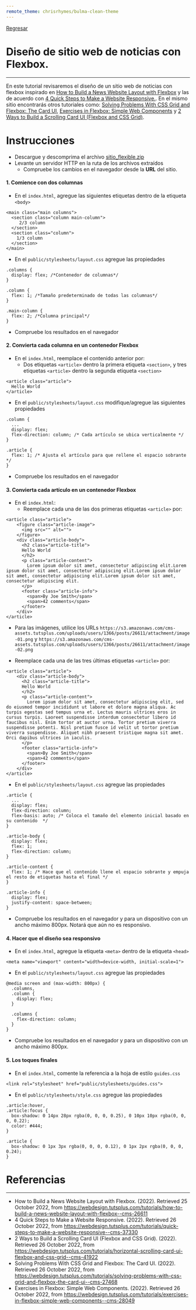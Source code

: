 ```yaml
---
remote_theme: chrisrhymes/bulma-clean-theme
---
```


[Regresar](/DAWM/)


Diseño de sitio web de noticias con Flexbox.
============================================

* * *

En este tutorial revisaremos el diseño de un sitio web de noticias con flexbox inspirado en [How to Build a News Website Layout with Flexbox](https://webdesign.tutsplus.com/tutorials/how-to-build-a-news-website-layout-with-flexbox--cms-26611) y las de acuerdo con [4 Quick Steps to Make a Website Responsive.](https://webdesign.tutsplus.com/tutorials/quick-steps-to-make-a-website-responsive--cms-37330). En el mismo sitio encontrarás otros tutoriales como: [Solving Problems With CSS Grid and Flexbox: The Card UI](https://webdesign.tutsplus.com/tutorials/solving-problems-with-css-grid-and-flexbox-the-card-ui--cms-27468), [Exercises in Flexbox: Simple Web Components](https://webdesign.tutsplus.com/tutorials/exercises-in-flexbox-simple-web-components--cms-28049) y [2 Ways to Build a Scrolling Card UI (Flexbox and CSS Grid)](https://webdesign.tutsplus.com/tutorials/horizontal-scrolling-card-ui-flexbox-and-css-grid--cms-41922).


Instrucciones
===============

* Descargue y descomprima el archivo [sitio_flexible.zip](../ejercicios/sitio_flexible.zip)
* Levante un servidor HTTP en la ruta de los archivos extraídos
  + Compruebe los cambios en el navegador desde la **URL** del sitio.

#### 1. Comience con dos columnas

* En el `index.html`, agregue las siguientes etiquetas dentro de la etiqueta `<body>`

```
<main class="main columns">
  <section class="column main-column">
     2/3 column
  </section>
  <section class="column">
    1/3 column
  </section>
</main>
```

* En el `public/stylesheets/layout.css` agregue las propiedades

```
.columns {
  display: flex; /*Contenedor de columnas*/
}

.column {
  flex: 1; /*Tamaño predeterminado de todas las columnas*/
}

.main-column {
  flex: 2; /*Columna principal*/
}
```

* Compruebe los resultados en el navegador

#### 2. Convierta cada columna en un contenedor Flexbox


* En el `index.html`, reemplace el contenido anterior por:
  + Dos etiquetas `<article>` dentro la primera etiqueta `<section>`, y tres etiquetas `<article>` dentro la segunda etiqueta `<section>`

```
<article class="article">
  Hello World
</article>
```


* En el `public/stylesheets/layout.css` modifique/agregue las siguientes propiedades

```
.column {
  ...
  display: flex;
  flex-direction: column; /* Cada artículo se ubica verticalmente */
}
 
.article {
  flex: 1; /* Ajusta el artículo para que rellene el espacio sobrante */
}
```

* Compruebe los resultados en el navegador


#### 3. Convierta cada artículo en un contenedor Flexbox 

* En el `index.html`:
  + Reemplace cada una de las dos primeras etiquetas `<article>` por:


```
<article class="article">
    <figure class="article-image">
      <img src="" alt="">
    </figure>
    <div class="article-body">
      <h2 class="article-title">
      Hello World
      </h2>
      <p class="article-content">
        Lorem ipsum dolor sit amet, consectetur adipiscing elit.Lorem ipsum dolor sit amet, consectetur adipiscing elit.Lorem ipsum dolor sit amet, consectetur adipiscing elit.Lorem ipsum dolor sit amet, consectetur adipiscing elit.
      </p>
      <footer class="article-info">
        <span>By Joe Smith</span>
        <span>42 comments</span>
      </footer>
    </div>
</article>
```

  - Para las imágenes, utilice los URLs 
    `https://s3.amazonaws.com/cms-assets.tutsplus.com/uploads/users/1366/posts/26611/attachment/image-01.png` y 
    `https://s3.amazonaws.com/cms-assets.tutsplus.com/uploads/users/1366/posts/26611/attachment/image-02.png`

  + Reemplace cada una de las tres últimas etiquetas `<article>` por:

```
<article class="article">
    <div class="article-body">
      <h2 class="article-title">
      Hello World
      </h2>
      <p class="article-content">
        Lorem ipsum dolor sit amet, consectetur adipiscing elit, sed do eiusmod tempor incididunt ut labore et dolore magna aliqua. Ac turpis egestas sed tempus urna et. Lectus mauris ultrices eros in cursus turpis. Laoreet suspendisse interdum consectetur libero id faucibus nisl. Enim tortor at auctor urna. Tortor pretium viverra suspendisse potenti. Nisl pretium fusce id velit ut tortor pretium viverra suspendisse. Aliquet nibh praesent tristique magna sit amet. Orci dapibus ultrices in iaculis. 
      </p>
      <footer class="article-info">
        <span>By Joe Smith</span>
        <span>42 comments</span>
      </footer>
    </div>
</article>
```   

* En el `public/stylesheets/layout.css` agregue las propiedades

```
.article {
  ...
  display: flex;
  flex-direction: column;
  flex-basis: auto; /* Coloca el tamaño del elemento inicial basado en su contenido  */
}
 
.article-body {
  display: flex;
  flex: 1;
  flex-direction: column;
}
 
.article-content {
  flex: 1; /* Hace que el contenido llene el espacio sobrante y empuja el resto de etiquetas hasta el final */
}

.article-info {
  display: flex;
  justify-content: space-between;
}
```

* Compruebe los resultados en el navegador y para un dispositivo con un ancho máximo 800px. Notará que aún no es responsivo.

#### 4. Hacer que el diseño sea responsivo

* En el `index.html`, agregue la etiqueta `<meta>` dentro de la etiqueta `<head>`

```
<meta name="viewport" content="width=device-width, initial-scale=1">
```

* En el `public/stylesheets/layout.css` agregue las propiedades

```
@media screen and (max-width: 800px) {
  .columns,
  .column {
    display: flex;
  }

  .columns {
    flex-direction: column;
  }
}
```

* Compruebe los resultados en el navegador y para un dispositivo con un ancho máximo 800px.

#### 5. Los toques finales

* En el `index.html`, comente la referencia a la hoja de estilo `guides.css`

```
<link rel="stylesheet" href="public/stylesheets/guides.css">
```


* En el `public/stylesheets/style.css` agregue las propiedades

```
.article:hover,
.article:focus {
  box-shadow: 0 14px 28px rgba(0, 0, 0, 0.25), 0 10px 10px rgba(0, 0, 0, 0.22);
  color: #444;
}

.article {
  box-shadow: 0 1px 3px rgba(0, 0, 0, 0.12), 0 1px 2px rgba(0, 0, 0, 0.24);
}
```


Referencias 
===========

* * *

* How to Build a News Website Layout with Flexbox. (2022). Retrieved 25 October 2022, from https://webdesign.tutsplus.com/tutorials/how-to-build-a-news-website-layout-with-flexbox--cms-26611
* 4 Quick Steps to Make a Website Responsive. (2022). Retrieved 26 October 2022, from https://webdesign.tutsplus.com/tutorials/quick-steps-to-make-a-website-responsive--cms-37330
* 2 Ways to Build a Scrolling Card UI (Flexbox and CSS Grid). (2022). Retrieved 26 October 2022, from https://webdesign.tutsplus.com/tutorials/horizontal-scrolling-card-ui-flexbox-and-css-grid--cms-41922
* Solving Problems With CSS Grid and Flexbox: The Card UI. (2022). Retrieved 26 October 2022, from https://webdesign.tutsplus.com/tutorials/solving-problems-with-css-grid-and-flexbox-the-card-ui--cms-27468
* Exercises in Flexbox: Simple Web Components. (2022). Retrieved 26 October 2022, from https://webdesign.tutsplus.com/tutorials/exercises-in-flexbox-simple-web-components--cms-28049